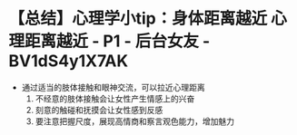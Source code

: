 # 【总结】心理学小tip：身体距离越近 心理距离越近 - P1 - 后台女友 - BV1dS4y1X7AK

-   通过适当的肢体接触和眼神交流，可以拉近心理距离
    1.  不经意的肢体接触会让女性产生情感上的兴奋
    2.  刻意的触碰和抚摸会让女性感到反感
    3.  要注意把握尺度，展现高情商和察言观色能力，增加魅力